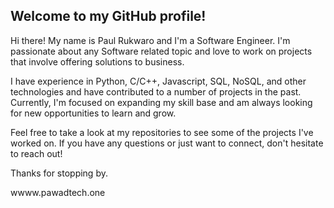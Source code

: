 ## Welcome to my GitHub profile!

Hi there! My name is Paul Rukwaro and I'm a Software Engineer. I'm passionate about any Software related topic and love to work on projects that involve offering solutions to business.

I have experience in Python, C/C++, Javascript, SQL, NoSQL, and other technologies and have contributed to a number of projects in the past. Currently, I'm focused on expanding my skill base and am always looking for new opportunities to learn and grow.

Feel free to take a look at my repositories to see some of the projects I've worked on. If you have any questions or just want to connect, don't hesitate to reach out!

Thanks for stopping by.

wwww.pawadtech.one
